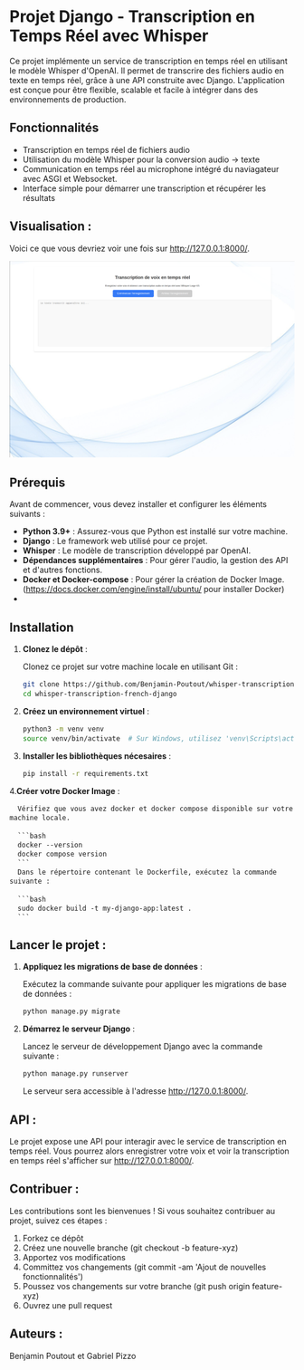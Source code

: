 # Projet Django - Transcription en Temps Réel avec Whisper

Ce projet implémente un service de transcription en temps réel en utilisant le modèle Whisper d'OpenAI. Il permet de transcrire des fichiers audio en texte en temps réel, grâce à une API construite avec Django. L'application est conçue pour être flexible, scalable et facile à intégrer dans des environnements de production.

## Fonctionnalités

- Transcription en temps réel de fichiers audio
- Utilisation du modèle Whisper pour la conversion audio -> texte
- Communication en temps réel au microphone intégré du naviagateur avec ASGI et Websocket.
- Interface simple pour démarrer une transcription et récupérer les résultats

## Visualisation :

Voici ce que vous devriez voir une fois sur http://127.0.0.1:8000/.

![Mon image](static/exemple.png)

## Prérequis

Avant de commencer, vous devez installer et configurer les éléments suivants :

- **Python 3.9+** : Assurez-vous que Python est installé sur votre machine.
- **Django** : Le framework web utilisé pour ce projet.
- **Whisper** : Le modèle de transcription développé par OpenAI.
- **Dépendances supplémentaires** : Pour gérer l'audio, la gestion des API et d'autres fonctions.
- **Docker et Docker-compose** : Pour gérer la création de Docker Image. (https://docs.docker.com/engine/install/ubuntu/ pour installer Docker)
- 

## Installation

   1. **Clonez le dépôt** :

      Clonez ce projet sur votre machine locale en utilisant Git :
   
      ```bash
      git clone https://github.com/Benjamin-Poutout/whisper-transcription-french-django.git
      cd whisper-transcription-french-django
      ```

   2. **Créez un environnement virtuel** :
      
      ```bash
      python3 -m venv venv
      source venv/bin/activate  # Sur Windows, utilisez 'venv\Scripts\activate'
      ```

   3. **Installer les bibliothèques nécesaires** :

      ```bash
      pip install -r requirements.txt
      ```

   4.**Créer votre Docker Image** :

      Vérifiez que vous avez docker et docker compose disponible sur votre machine locale.
      
      ```bash
      docker --version
      docker compose version
      ```
      Dans le répertoire contenant le Dockerfile, exécutez la commande suivante :
   
      ```bash
      sudo docker build -t my-django-app:latest .
      ```

## Lancer le projet :

1. **Appliquez les migrations de base de données** :
   
   Exécutez la commande suivante pour appliquer les migrations de base de données :
   
   ```bash
   python manage.py migrate
   ```
2. **Démarrez le serveur Django** :

   Lancez le serveur de développement Django avec la commande suivante :

   ```bash
   python manage.py runserver
   ```
   Le serveur sera accessible à l'adresse http://127.0.0.1:8000/.
## API :

Le projet expose une API pour interagir avec le service de transcription en temps réel. Vous pourrez alors enregistrer votre voix et voir la transcription en temps réel s'afficher sur http://127.0.0.1:8000/.

## Contribuer :

Les contributions sont les bienvenues ! Si vous souhaitez contribuer au projet, suivez ces étapes :

1. Forkez ce dépôt
2. Créez une nouvelle branche (git checkout -b feature-xyz)
3. Apportez vos modifications
4. Committez vos changements (git commit -am 'Ajout de nouvelles fonctionnalités')
5. Poussez vos changements sur votre branche (git push origin feature-xyz)
6. Ouvrez une pull request

## Auteurs :

Benjamin Poutout et Gabriel Pizzo




   
